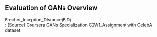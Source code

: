 ## Evaluation of GANs Overview
Frechet_Inception_Distance(FID)  <br>
: (Source) Coursera GANs Specialization C2W1_Assignment with CelebA dataset <br>

